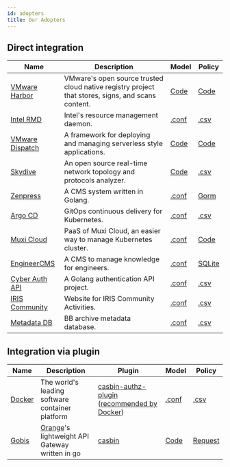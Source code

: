 ```yaml
---
id: adopters
title: Our Adopters
---
```


## Direct integration

Name | Description | Model | Policy
----|----|----|----
[VMware Harbor](https://github.com/goharbor/harbor) | VMware's open source trusted cloud native registry project that stores, signs, and scans content. | [Code](https://github.com/goharbor/harbor/blob/master/src/common/ram/casbin.go#L30-L51) | [Code](https://github.com/goharbor/harbor/blob/master/src/common/ram/casbin.go#L53-L132)
[Intel RMD](https://github.com/intel/rmd) | Intel's resource management daemon. | [.conf](https://github.com/intel/rmd/blob/master/etc/rmd/acl/url/model.conf) | [.csv](https://github.com/intel/rmd/blob/master/etc/rmd/acl/url/policy.csv)
[VMware Dispatch](https://github.com/vmware/dispatch) | A framework for deploying and managing serverless style applications. | [Code](https://github.com/vmware/dispatch/blob/master/pkg/identity-manager/handlers.go#L46-L55) | [Code](https://github.com/vmware/dispatch/blob/master/pkg/identity-manager/handlers_test.go#L35-L45)
[Skydive](https://github.com/skydive-project/skydive) | An open source real-time network topology and protocols analyzer. | [Code](https://github.com/skydive-project/skydive/blob/master/config/config.go#L136-L140) | [.csv](https://github.com/skydive-project/skydive/blob/master/rbac/policy.csv)
[Zenpress](https://github.com/insionng/zenpress) | A CMS system written in Golang. | [.conf](https://github.com/insionng/zenpress/blob/master/content/config/rbac_model.conf) | [Gorm](https://github.com/insionng/zenpress/blob/master/model/user.go#L53-L77)
[Argo CD](https://github.com/argoproj/argo-cd) | GitOps continuous delivery for Kubernetes. | [.conf](https://github.com/argoproj/argo-cd/blob/master/util/rbac/model.conf) | [.csv](https://github.com/argoproj/argo-cd/blob/master/util/rbac/builtin-policy.csv)
[Muxi Cloud](https://github.com/muxiyun/Mae) | PaaS of Muxi Cloud, an easier way to manage Kubernetes cluster. | [.conf](https://github.com/muxiyun/Mae/blob/master/conf/casbinmodel.conf) | [Code](https://github.com/muxiyun/Mae/blob/master/pkg/casbin/initPolicy.go#L21-L95)
[EngineerCMS](https://github.com/3xxx/EngineerCMS) | A CMS to manage knowledge for engineers. | [.conf](https://github.com/3xxx/EngineerCMS/blob/master/conf/rbac_model.conf) | [SQLite](https://github.com/3xxx/EngineerCMS/blob/master/database/engineer.db)
[Cyber Auth API](https://github.com/CyberlifeCN/cyber-auth-api) | A Golang authentication API project. | [.conf](https://github.com/CyberlifeCN/cyber-auth-api/blob/master/conf/authz_model.conf) | [.csv](https://github.com/CyberlifeCN/cyber-auth-api/blob/master/conf/authz_policy.csv)
[IRIS Community](https://github.com/irisnet/iris-community) | Website for IRIS Community Activities. | [.conf](https://github.com/irisnet/iris-community/blob/master/authz/authz_model.conf) | [.csv](https://github.com/irisnet/iris-community/blob/master/authz/authz_policy.csv)
[Metadata DB](https://github.com/Bnei-Baruch/mdb) | BB archive metadata database. | [.conf](https://github.com/Bnei-Baruch/mdb/blob/master/data/permissions_model.conf) | [.csv](https://github.com/Bnei-Baruch/mdb/blob/master/data/permissions_policy.csv)

## Integration via plugin

Name | Description | Plugin | Model | Policy
----|----|----|----|----
[Docker](https://github.com/docker/docker) | The world's leading software container platform | [casbin-authz-plugin](https://github.com/casbin/casbin-authz-plugin) ([recommended by Docker](https://docs.docker.com/engine/extend/legacy_plugins/#authorization-plugins)) | [.conf](https://github.com/casbin/casbin-authz-plugin/blob/master/examples/basic_model.conf) | [.csv](https://github.com/casbin/casbin-authz-plugin/blob/master/examples/basic_policy.csv)
[Gobis](https://github.com/orange-cloudfoundry/gobis) | [Orange](https://github.com/orange-cloudfoundry)'s lightweight API Gateway written in go | [casbin](https://github.com/orange-cloudfoundry/gobis-middlewares/tree/master/casbin) | [Code](https://github.com/orange-cloudfoundry/gobis-middlewares/blob/master/casbin/model.go#L52-L65) | [Request](https://github.com/orange-cloudfoundry/gobis-middlewares/blob/master/casbin/adapter.go#L46-L64)
